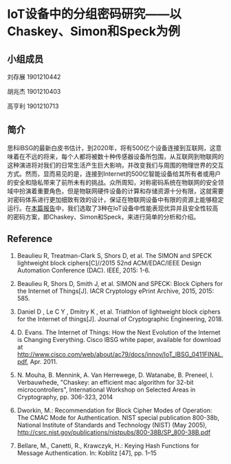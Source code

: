 # IoT设备中的分组密码研究——以Chaskey、Simon和Speck为例

## 小组成员

刘存展 1901210442

胡兆杰 1901210403

高亨利 1901210713

## 简介

思科IBSG的最新白皮书估计，到2020年，将有500亿个设备连接到互联网，这意味着在不远的将来，每个人都将被数十种传感器设备所包围，从互联网到物联网的这种演进将对我们的日常生活产生巨大影响，并改变我们与周围的物理世界的交互方式。然而，显而易见的是，连接到Internet的500亿智能设备给其所有者或用户的安全和隐私带来了前所未有的挑战。众所周知，对称密码系统在物联网的安全领域中扮演着重要角色，但是物联网硬件设备的计算和存储资源十分有限，这就需要对密码体系进行更加细致有效的设计，保证在物联网设备中有限的资源上能够稳定运行。在[本篇报告](./IoT设备中的分组密码研究——以Chaskey、Simon和Speck为例.pdf)中，我们选取了3种在IoT设备中性能表现优异并且安全性较高的密码方案，即Chaskey、Simon和Speck，来进行简单的分析和介绍。

## Reference

1. Beaulieu R, Treatman-Clark S, Shors D, et al. The SIMON and SPECK lightweight block ciphers[C]//2015 52nd ACM/EDAC/IEEE Design Automation Conference (DAC). IEEE, 2015: 1-6.

2. Beaulieu R, Shors D, Smith J, et al. SIMON and SPECK: Block Ciphers for the Internet of Things[J]. IACR Cryptology ePrint Archive, 2015, 2015: 585.

3. Daniel D , Le C Y , Dmitry K , et al. Triathlon of lightweight block ciphers for the Internet of things[J]. Journal of Cryptographic Engineering, 2018.

4. D. Evans. The Internet of Things: How the Next Evolution of the Internet is Changing Everything. Cisco IBSG white paper, available for download at http://www.cisco.com/web/about/ac79/docs/innov/IoT_IBSG_0411FINAL.pdf, Apr. 2011.

5.  N. Mouha, B. Mennink, A. Van Herrewege, D. Watanabe, B. Preneel, I. Verbauwhede, "Chaskey: an efficient mac algorithm for 32-bit microcontrollers", International Workshop on Selected Areas in Cryptography, pp. 306-323, 2014

6. Dworkin, M.: Recommendation for Block Cipher Modes of Operation: The CMAC Mode for Authentication. NIST special publication 800-38b, National Institute of Standards and Technology (NIST) (May 2005), http://csrc.nist.gov/publications/nistpubs/800-38B/SP_800-38B.pdf

7. Bellare, M., Canetti, R., Krawczyk, H.: Keying Hash Functions for Message Authentication. In: Koblitz [47], pp. 1–15
